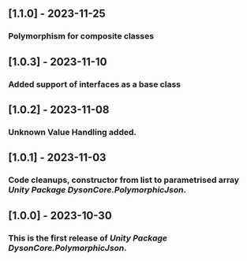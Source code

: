 ## [1.1.0] - 2023-11-25
### Polymorphism for composite classes

## [1.0.3] - 2023-11-10
### Added support of interfaces as a base class

## [1.0.2] - 2023-11-08
### Unknown Value Handling added.

## [1.0.1] - 2023-11-03
### Code cleanups, constructor from list to parametrised array  *Unity Package DysonCore.PolymorphicJson*.

## [1.0.0] - 2023-10-30
### This is the first release of *Unity Package DysonCore.PolymorphicJson*.
